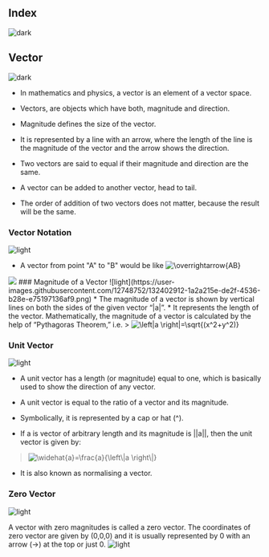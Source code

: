 ## Index
![dark](https://user-images.githubusercontent.com/12748752/132402918-976c6cc7-cc94-4267-9513-b3937504eb63.png)

## Vector
![dark](https://user-images.githubusercontent.com/12748752/132402918-976c6cc7-cc94-4267-9513-b3937504eb63.png)
* In mathematics and physics, a vector is an element of a vector space.
* Vectors, are objects which have both, magnitude and direction. 
* Magnitude defines the size of the vector. 
* It is represented by a line with an arrow, where the length of the line is the magnitude of the vector and the arrow shows the direction. 
 
* Two vectors are said to equal if their magnitude and direction are the same. 
* A vector can be added to another vector, head to tail. 
* The order of addition of two vectors does not matter, because the result will be the same.

### Vector Notation
![light](https://user-images.githubusercontent.com/12748752/132402912-1a2a215e-de2f-4536-b28e-e75197136af9.png)
* A vector from point "A" to "B" would be like  <img src="https://latex.codecogs.com/svg.image?\overrightarrow{AB}" title="\overrightarrow{AB}" />
<img src="https://upload.wikimedia.org/wikipedia/commons/thumb/9/95/Vector_from_A_to_B.svg/300px-Vector_from_A_to_B.svg.png"/>
### Magnitude of a Vector
![light](https://user-images.githubusercontent.com/12748752/132402912-1a2a215e-de2f-4536-b28e-e75197136af9.png)
* The magnitude of a vector is shown by vertical lines on both the sides of the given vector “|a|”.
* It represents the length of the vector. Mathematically, the magnitude of a vector is calculated by the help of “Pythagoras Theorem,” i.e.
> <img src="https://latex.codecogs.com/svg.image?\left|a&space;\right|=\sqrt{(x^2&plus;y^2)}" title="\left|a \right|=\sqrt{(x^2+y^2)}" />

### Unit Vector
![light](https://user-images.githubusercontent.com/12748752/132402912-1a2a215e-de2f-4536-b28e-e75197136af9.png)

* A unit vector has a length (or magnitude) equal to one, which is basically used to show the direction of any vector.
* A unit vector is equal to the ratio of a vector and its magnitude.
* Symbolically, it is represented by a cap or hat (^). 

* If a is vector of arbitrary length and its magnitude is ||a||, then the unit vector is given by:
> <img src="https://latex.codecogs.com/svg.image?\widehat{a}=\frac{a}{\left\|a&space;\right\|}" title="\widehat{a}=\frac{a}{\left\|a \right\|}" />
* It is also known as normalising a vector.
### Zero Vector
![light](https://user-images.githubusercontent.com/12748752/132402912-1a2a215e-de2f-4536-b28e-e75197136af9.png)

A vector with zero magnitudes is called a zero vector. The coordinates of zero vector are given by (0,0,0) and it is usually represented by 0 with an arrow (→) at the top or just 0. 
![light](https://user-images.githubusercontent.com/12748752/132402912-1a2a215e-de2f-4536-b28e-e75197136af9.png)
